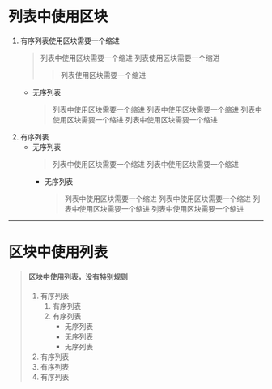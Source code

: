 # 列表中使用区块
1. 有序列表使用区块需要一个缩进
    >列表中使用区块需要一个缩进
    >列表使用区块需要一个缩进
    >>列表使用区块需要一个缩进
    - 无序列表
        >列表中使用区块需要一个缩进
        >列表中使用区块需要一个缩进
        >列表中使用区块需要一个缩进
        >列表中使用区块需要一个缩进
2. 有序列表
    - 无序列表
        >列表中使用区块需要一个缩进
        >列表中使用区块需要一个缩进
        - 无序列表
            >列表中使用区块需要一个缩进
            >列表中使用区块需要一个缩进
            >列表中使用区块需要一个缩进
            >列表中使用区块需要一个缩进
- - -
# 区块中使用列表
> #### 区块中使用列表，没有特别规则
> 1. 有序列表
>    1. 有序列表
>    1. 有序列表
>       - 无序列表
>       - 无序列表
>       - 无序列表
> 2. 有序列表
> 3. 有序列表
> 4. 有序列表
    
